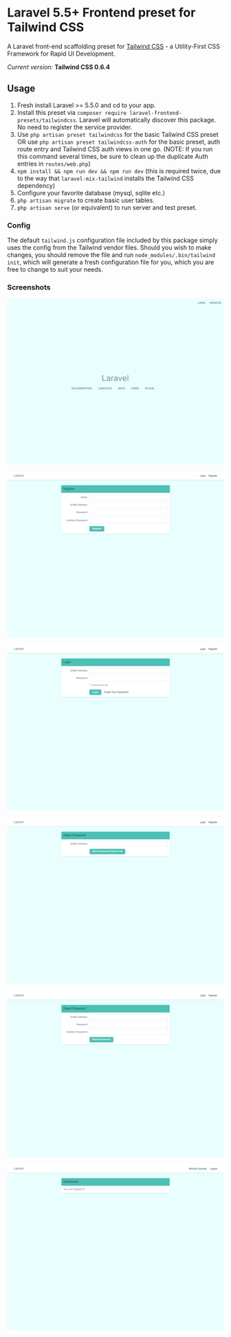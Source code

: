 # Laravel 5.5+ Frontend preset for Tailwind CSS

A Laravel front-end scaffolding preset for [Tailwind CSS](https://tailwindcss.com) - a Utility-First CSS Framework for Rapid UI Development.

*Current version:* **Tailwind CSS 0.6.4**

## Usage

1. Fresh install Laravel >= 5.5.0 and cd to your app.
2. Install this preset via `composer require laravel-frontend-presets/tailwindcss`. Laravel will automatically discover this package. No need to register the service provider.
3. Use `php artisan preset tailwindcss` for the basic Tailwind CSS preset OR use `php artisan preset tailwindcss-auth` for the basic preset, auth route entry and Tailwind CSS auth views in one go. (NOTE: If you run this command several times, be sure to clean up the duplicate Auth entries in `routes/web.php`)
4. `npm install && npm run dev && npm run dev` (this is required twice, due to the way that `laravel-mix-tailwind` installs the Tailwind CSS dependency)
5. Configure your favorite database (mysql, sqlite etc.)
6. `php artisan migrate` to create basic user tables.
7. `php artisan serve` (or equivalent) to run server and test preset.

### Config

The default `tailwind.js` configuration file included by this package simply uses the config from the Tailwind vendor files. Should you wish to make changes, you should remove the file and run `node_modules/.bin/tailwind init`, which will generate a fresh configuration file for you, which you are free to change to suit your needs.

### Screenshots

![Welcome](/screenshots/welcome.png)

![Register](/screenshots/register.png)

![Login](/screenshots/login.png)

![Send Password Reset](/screenshots/send-password-reset.png)

![Reset Password](/screenshots/reset-password.png)

![Dashboard](/screenshots/dashboard.png)
